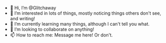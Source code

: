- 👋 Hi, I’m @Glitchaway
- 👀 I’m interested in lots of things, mostly noticing things others don't see, and writing!
- 🌱 I’m currently learning many things, although I can't tell you what.
- 💞️ I’m looking to collaborate on anything!
- 📫 How to reach me: Message me here! Or don't. 

<!---
Glitchaway/Glitchaway is a ✨ special ✨ repository because its `README.md` (this file) appears on your GitHub profile.
You can click the Preview link to take a look at your changes.
--->
